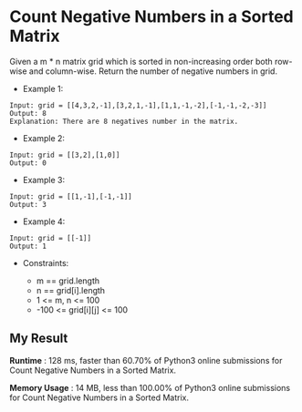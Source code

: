 # Count Negative Numbers in a Sorted Matrix

Given a m * n matrix grid which is sorted in non-increasing order both row-wise and column-wise. 
Return the number of negative numbers in grid.

 
- Example 1:

```
Input: grid = [[4,3,2,-1],[3,2,1,-1],[1,1,-1,-2],[-1,-1,-2,-3]]
Output: 8
Explanation: There are 8 negatives number in the matrix.
```

- Example 2:

```
Input: grid = [[3,2],[1,0]]
Output: 0
```

- Example 3:

```
Input: grid = [[1,-1],[-1,-1]]
Output: 3
```

- Example 4:

```
Input: grid = [[-1]]
Output: 1
``` 

- Constraints:

  - m == grid.length
  - n == grid[i].length
  - 1 <= m, n <= 100
  - -100 <= grid[i][j] <= 100
  
## My Result

**Runtime** : 128 ms, faster than 60.70% of Python3 online submissions for Count Negative Numbers in a Sorted Matrix.

**Memory Usage** : 14 MB, less than 100.00% of Python3 online submissions for Count Negative Numbers in a Sorted Matrix.
